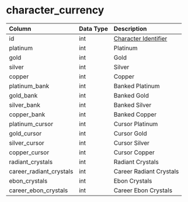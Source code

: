 # character\_currency

| Column | Data Type | Description |
| :--- | :--- | :--- |
| id | int | [Character Identifier](character_data.md) |
| platinum | int | Platinum |
| gold | int | Gold |
| silver | int | Silver |
| copper | int | Copper |
| platinum\_bank | int | Banked Platinum |
| gold\_bank | int | Banked Gold |
| silver\_bank | int | Banked Silver |
| copper\_bank | int | Banked Copper |
| platinum\_cursor | int | Cursor Platinum |
| gold\_cursor | int | Cursor Gold |
| silver\_cursor | int | Cursor Silver |
| copper\_cursor | int | Cursor Copper |
| radiant\_crystals | int | Radiant Crystals |
| career\_radiant\_crystals | int | Career Radiant Crystals |
| ebon\_crystals | int | Ebon Crystals |
| career\_ebon\_crystals | int | Career Ebon Crystals |

